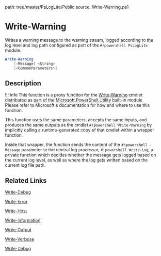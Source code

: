 path: tree/master/PsLogLite/Public
source: Write-Warning.ps1

# Write-Warning

Writes a warning message to the warning stream, logged according to the log level and log path configured as part of the `#!powershell PsLogLite` module.

```powershell
Write-Warning
    [-Message] <String>
    [<CommonParameters>]
```

## Description

!!! info
    This function is a proxy function for the [Write-Warning](https://docs.microsoft.com/en-us/powershell/module/microsoft.powershell.utility/write-warning) cmdlet distributed as part of the [Microsoft.PowerShell.Utility](https://docs.microsoft.com/en-us/powershell/module/microsoft.powershell.utility/) built-in module. Please refer to Microsoft's documentation for how and where to use this function.

This function uses the same parameters, accepts the same inputs, and produces the same outputs as the cmdlet `#!powershell Write-Warning` by implicitly calling a runtime-generated copy of that cmdlet within a wrapper function.

Inside that wrapper, the function sends the content of the `#!powershell -Message` parameter to the central log processor, `#!powershell Write-Log`, a private function which decides whether the message gets logged based on the current log level, as well as where the log gets written based on the current log file path.

## Related Links

[Write-Debug](./Write-Debug.md)

[Write-Error](./Write-Error.md)

[Write-Host](./Write-Host.md)

[Write-Information](./Write-Information.md)

[Write-Output](./Write-Output.md)

[Write-Verbose](./Write-Verbose.md)

[Write-Debug](./Write-Debug.md)